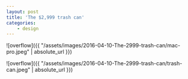 ```yaml
---
layout: post
title: 'The $2,999 trash can'
categories:
    - design
---
```


![overflow]({{ "/assets/images/2016-04-10-The-2999-trash-can/mac-pro.jpeg" | absolute_url }})

![overflow]({{ "/assets/images/2016-04-10-The-2999-trash-can/trash-can.jpeg" | absolute_url }})
